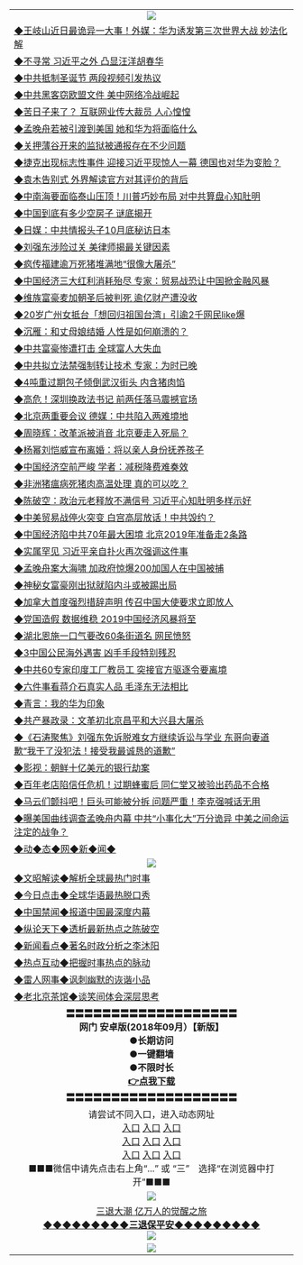 <table>
  <tr>
    <td align=center><img src="https://github.com/gyhhx/image-upload/blob/master/20180612%20(14).jpg" /></td>
  </tr>
    <tr>
<td align=left>
<a href="https://ctbtfdoocixoa.global.ssl.fastly.net/oo.aspx?name=c999579&key=ofejcfaxcltk&from=gy">◆王岐山近日最诡异一大事！外媒：华为诱发第三次世界大战 妙法化解</a><br/>
</td>
   </tr>
 <tr>
<td align=left>
<a href="https://ctbtfdoocixoa.global.ssl.fastly.net/oo.aspx?name=c999584&key=ofejcfaxcltk&from=gy">◆不寻常 习近平之外 凸显汪洋胡春华</a><br/></td>
  </tr>
  <tr>
<td align=left>
<a href="https://ctbtfdoocixoa.global.ssl.fastly.net/oo.aspx?name=c999648&key=ofejcfaxcltk&from=gy">◆中共抵制圣诞节 两段视频引发热议</a><br/></td>
 </tr>
  <tr>
<td align=left>
<a href="http://ctbtfdoocixoa.global.ssl.fastly.net/oo.aspx?name=c999640&key=ofejcfaxcltk&from=gy">◆中共黑客窃欧盟文件 美中网络冷战崛起</a><br/></td>
 </tr>
   <tr>
<td align=left>
<a href="http://ctbtfdoocixoa.global.ssl.fastly.net/oo.aspx?name=c999542&key=ofejcfaxcltk&from=gy">◆苦日子来了？ 互联网业传大裁员 人心惶惶</a><br/></td>
   </tr> 
  <tr>
<td align=left>
<a href="http://ctbtfdoocixoa.global.ssl.fastly.net/oo.aspx?name=c999569&key=ofejcfaxcltk&from=gy">◆孟晚舟若被引渡到美国 她和华为将面临什么</a><br/></td>
  </tr> 
 <tr>
<td align=left>
<a href="http://ctbtfdoocixoa.global.ssl.fastly.net/oo.aspx?name=c999619&key=ofejcfaxcltk&from=gy">◆关押薄谷开来的监狱被通报存在不少问题</a><br/>
</td>
   </tr>
 <tr>
<td align=left>
<a href="http://ctbtfdoocixoa.global.ssl.fastly.net/oo.aspx?name=c999588&key=ofejcfaxcltk&from=gy">◆捷克出现标志性事件 迎接习近平现惊人一幕 德国也对华为变脸？</a><br/>
</td>
   </tr>
 <tr>
<td align=left>
<a href="http://ctbtfdoocixoa.global.ssl.fastly.net/oo.aspx?name=c999595&key=ofejcfaxcltk&from=gy">◆袁木告别式 外界解读官方对其评价的背后</a><br/></td>
  </tr>
  <tr>
<td align=left>
<a href="http://ctbtfdoocixoa.global.ssl.fastly.net/oo.aspx?name=c999565&key=ofejcfaxcltk&from=gy">◆中南海要面临泰山压顶！川普巧妙布局 对中共算盘心知肚明</a><br/></td>
 </tr>
   <tr>
<td align=left>
<a href="http://ctbtfdoocixoa.global.ssl.fastly.net/oo.aspx?name=c999581&key=ofejcfaxcltk&from=gy">◆中国到底有多少空房子 谜底揭开</a><br/>
</td>
   </tr>
 <tr>
<td align=left>
<a href="http://ctbtfdoocixoa.global.ssl.fastly.net/oo.aspx?name=c999602&key=ofejcfaxcltk&from=gy">◆日媒：中共情报头子10月底秘访日本</a><br/></td>
  </tr>
  <tr>
<td align=left>
<a href="http://ctbtfdoocixoa.global.ssl.fastly.net/oo.aspx?name=c999638&key=ofejcfaxcltk&from=gy">◆刘强东涉险过关 美律师揭最关键因素</a><br/></td>
 </tr>
  <tr>
<td align=left>
<a href="http://ctbtfdoocixoa.global.ssl.fastly.net/oo.aspx?name=c999641&key=ofejcfaxcltk&from=gy">◆疯传福建逾万死猪堆满地“很像大屠杀”</a><br/></td>
 </tr>
   <tr>
<td align=left>
<a href="http://ctbtfdoocixoa.global.ssl.fastly.net/oo.aspx?name=c999592&key=ofejcfaxcltk&from=gy">◆中国经济三大红利消耗殆尽 专家：贸易战恐让中国掀金融风暴</a><br/></td>
   </tr> 
  <tr>
<td align=left>
<a href="http://ctbtfdoocixoa.global.ssl.fastly.net/oo.aspx?name=c999598&key=ofejcfaxcltk&from=gy">◆维族富豪麦加朝圣后被判死 逾亿财产遭没收</a><br/></td>
  </tr> 
 <tr>
<td align=left>
<a href="http://ctbtfdoocixoa.global.ssl.fastly.net/oo.aspx?name=c999501&key=ofejcfaxcltk&from=gy">◆20岁广州女抵台「想回归祖国台湾」引逾2千网民like爆</a><br/>
</td>
   </tr>
 <tr>
<td align=left>
<a href="http://ctbtfdoocixoa.global.ssl.fastly.net/oo.aspx?name=c999669&key=ofejcfaxcltk&from=gy">◆沉雁：和丈母娘结婚 人性是如何崩溃的？</a><br/>
</td>
   </tr>
 <tr>
<td align=left>
<a href="http://ctbtfdoocixoa.global.ssl.fastly.net/oo.aspx?name=c999630&key=ofejcfaxcltk&from=gy">◆中共富豪惨遭打击 全球富人大失血</a><br/></td>
  </tr>
  <tr>
<td align=left>
<a href="http://ctbtfdoocixoa.global.ssl.fastly.net/oo.aspx?name=c999629&key=ofejcfaxcltk&from=gy">◆中共拟立法禁强制转让技术 专家：为时已晚</a><br/></td>
 </tr>
   <tr>
<td align=left>
<a href="http://ctbtfdoocixoa.global.ssl.fastly.net/oo.aspx?name=c999642&key=ofejcfaxcltk&from=gy">◆4吨重过期包子倾倒武汉街头 内含猪肉馅</a><br/>
</td>
   </tr>
 <tr>
<td align=left>
<a href="http://ctbtfdoocixoa.global.ssl.fastly.net/oo.aspx?name=c999578&key=ofejcfaxcltk&from=gy">◆高危！深圳换政法书记 前两任落马震撼官场</a><br/></td>
  </tr>
    <tr>
<td align=left>
<a href="https://ctbtfdoocixoa.global.ssl.fastly.net/oo.aspx?name=c999483&key=ofejcfaxcltk&from=gy">◆北京两重要会议 德媒：中共陷入两难境地</a><br/>
</td>
   </tr>
 <tr>
<td align=left>
<a href="https://ctbtfdoocixoa.global.ssl.fastly.net/oo.aspx?name=c999478&key=ofejcfaxcltk&from=gy">◆周晓辉：改革派被消音 北京要走入死局？</a><br/></td>
  </tr>
  <tr>
<td align=left>
<a href="https://ctbtfdoocixoa.global.ssl.fastly.net/oo.aspx?name=c999502&key=ofejcfaxcltk&from=gy">◆杨幂刘恺威宣布离婚：将以亲人身份抚养孩子</a><br/></td>
 </tr>
  <tr>
<td align=left>
<a href="http://ctbtfdoocixoa.global.ssl.fastly.net/oo.aspx?name=c999481&key=ofejcfaxcltk&from=gy">◆中国经济空前严峻 学者：减税降费难奏效</a><br/></td>
 </tr>
   <tr>
<td align=left>
<a href="http://ctbtfdoocixoa.global.ssl.fastly.net/oo.aspx?name=c999445&key=ofejcfaxcltk&from=gy">◆非洲猪瘟病死猪肉高温处理 真的可以吃？</a><br/></td>
   </tr> 
  <tr>
<td align=left>
<a href="http://ctbtfdoocixoa.global.ssl.fastly.net/oo.aspx?name=c999407&key=ofejcfaxcltk&from=gy">◆陈破空：政治元老释放不满信号 习近平心知肚明多样示好 </a><br/></td>
  </tr> 
 <tr>
<td align=left>
<a href="http://ctbtfdoocixoa.global.ssl.fastly.net/oo.aspx?name=c999404&key=ofejcfaxcltk&from=gy">◆中美贸易战停火突变 白宫高层放话！中共毁约？</a><br/>
</td>
   </tr>
 <tr>
<td align=left>
<a href="http://ctbtfdoocixoa.global.ssl.fastly.net/oo.aspx?name=c999405&key=ofejcfaxcltk&from=gy">◆中国经济陷中共70年最大困境 北京2019年准备走2条路</a><br/>
</td>
   </tr>
 <tr>
<td align=left>
<a href="http://ctbtfdoocixoa.global.ssl.fastly.net/oo.aspx?name=c999382&key=ofejcfaxcltk&from=gy">◆实属罕见 习近平亲自扑火再次强调这件事</a><br/></td>
  </tr>
  <tr>
<td align=left>
<a href="http://ctbtfdoocixoa.global.ssl.fastly.net/oo.aspx?name=c999320&key=ofejcfaxcltk&from=gy">◆孟晚舟案大海啸 加政府惊爆200加国人在中国被捕</a><br/></td>
 </tr>
   <tr>
<td align=left>
<a href="http://ctbtfdoocixoa.global.ssl.fastly.net/oo.aspx?name=c999381&key=ofejcfaxcltk&from=gy">◆神秘女富豪刚出狱就陷内斗或被踢出局</a><br/>
</td>
   </tr>
 <tr>
<td align=left>
<a href="http://ctbtfdoocixoa.global.ssl.fastly.net/oo.aspx?name=c999413&key=ofejcfaxcltk&from=gy">◆加拿大首度强烈措辞声明 传召中国大使要求立即放人</a><br/></td>
  </tr>
  <tr>
<td align=left>
<a href="http://ctbtfdoocixoa.global.ssl.fastly.net/oo.aspx?name=c999418&key=ofejcfaxcltk&from=gy">◆党国造假 数据维稳 2019中国经济风暴将至</a><br/></td>
 </tr>
  <tr>
<td align=left>
<a href="http://ctbtfdoocixoa.global.ssl.fastly.net/oo.aspx?name=c999426&key=ofejcfaxcltk&from=gy">◆湖北恩施一口气要改60条街道名 网民愤怒</a><br/></td>
 </tr>
   <tr>
<td align=left>
<a href="http://ctbtfdoocixoa.global.ssl.fastly.net/oo.aspx?name=c999389&key=ofejcfaxcltk&from=gy">◆3中国公民海外遇害 凶手手段特别残忍</a><br/></td>
   </tr> 
  <tr>
<td align=left>
<a href="http://ctbtfdoocixoa.global.ssl.fastly.net/oo.aspx?name=c999469&key=ofejcfaxcltk&from=gy">◆中共60专家印度工厂教员工 突接官方驱逐令要离境</a><br/></td>
  </tr> 
 <tr>
<td align=left>
<a href="http://ctbtfdoocixoa.global.ssl.fastly.net/oo.aspx?name=c999492&key=ofejcfaxcltk&from=gy">◆六件事看蒋介石真实人品 毛泽东无法相比</a><br/>
</td>
   </tr>
 <tr>
<td align=left>
<a href="http://ctbtfdoocixoa.global.ssl.fastly.net/oo.aspx?name=c999463&key=ofejcfaxcltk&from=gy">◆青言：我的华为印象</a><br/>
</td>
   </tr>
 <tr>
<td align=left>
<a href="http://ctbtfdoocixoa.global.ssl.fastly.net/oo.aspx?name=c999474&key=ofejcfaxcltk&from=gy">◆共产暴政录：文革初北京昌平和大兴县大屠杀</a><br/></td>
  </tr>
  <tr>
<td align=left>
<a href="http://ctbtfdoocixoa.global.ssl.fastly.net/oo.aspx?name=c816850_332_2&key=ofejcfaxcltk&from=gy">◆《石涛聚焦》刘强东免诉脱难女方继续诉讼与学业 东哥向妻道歉“我干了没犯法！接受我最诚恳的道歉”</a><br/></td>
 </tr>
   <tr>
<td align=left>
<a href="http://ctbtfdoocixoa.global.ssl.fastly.net/oo.aspx?name=c999485&key=ofejcfaxcltk&from=gy">◆影视：朝鲜十亿美元的银行劫案 </a><br/>
</td>
   </tr>
 <tr>
<td align=left>
<a href="http://ctbtfdoocixoa.global.ssl.fastly.net/oo.aspx?name=c999286&key=ofejcfaxcltk&from=gy">◆百年老店陷信任危机！过期蜂蜜后 同仁堂又被验出药品不合格</a><br/></td>
  </tr>
    <tr>
<td align=left>
<a href="https://ctbtfdoocixoa.global.ssl.fastly.net/oo.aspx?name=c999210&key=ofejcfaxcltk&from=gy">◆马云们颤抖吧！巨头可能被分拆 问题严重！李克强喊话无用</a><br/>
</td>
   </tr>
 <tr>
<td align=left>
<a href="https://ctbtfdoocixoa.global.ssl.fastly.net/oo.aspx?name=c999208&key=ofejcfaxcltk&from=gy">◆曝美国曲线调查孟晚舟内幕 中共“小事化大”万分诡异 中美之间命运注定的战争？</a><br/></td>
  </tr>
   <tr>
<td align=left>
<a href="http://ctbtfdoocixoa.global.ssl.fastly.net/oo.aspx?name=c841287&key=ofejcfaxcltk&from=gy">◆动◆态◆网◆新◆闻◆</a><br/></td>
  </tr>
    <tr>
    <td align=center><img src="https://github.com/gyhhx/image-upload/blob/master/20180612%20(61).jpg" /></td>
  </tr>
  <tr>
   <td align=left>
<a href="http://ctbtfdoocixoa.global.ssl.fastly.net/oo.aspx?name=c816857&key=ofejcfaxcltk&from=gy&tag=9973110">◆文昭解读◆解析全球最热门时事</a><br/>
    </td>
  </tr>
   <tr>
   <td align=left> 
<a href="http://ctbtfdoocixoa.global.ssl.fastly.net/oo.aspx?name=c816850&key=ofejcfaxcltk&from=gy&tag=9877">◆今日点击◆全球华语最热脱口秀</a><br/>
    </td>
  </tr>
  <tr>
  <td align=left>
<a href="http://ctbtfdoocixoa.global.ssl.fastly.net/oo.aspx?name=c816860&key=ofejcfaxcltk&from=gy&tag=99733110">◆中国禁闻◆报道中国最深度内幕</a><br/>
   </tr>
  <tr>
     <td align=left>
<a href="http://ctbtfdoocixoa.global.ssl.fastly.net/oo.aspx?name=c816855&key=ofejcfaxcltk&from=gy&tag=997110">◆纵论天下◆透析最新热点之陈破空</a><br/>
   </tr>
   <tr>
      <td align=left>
<a href="http://ctbtfdoocixoa.global.ssl.fastly.net/oo.aspx?name=c838308&key=ofejcfaxcltk&from=gy&tag=9973110">◆新闻看点◆著名时政分析之李沐阳</a><br/>
   </tr>
   <tr>
     <td align=left>
<a href="http://ctbtfdoocixoa.global.ssl.fastly.net/oo.aspx?name=c816852&key=ofejcfaxcltk&from=gy&tag=9733110">◆热点互动◆把握时事热点的脉动</a><br/>
   </tr>
   <tr>
      <td align=left>
<a href="http://ctbtfdoocixoa.global.ssl.fastly.net/oo.aspx?name=c816694&key=ofejcfaxcltk&from=gy&tag=93310">◆雷人网事◆讽刺幽默的诙谐小品</a><br/>
   </tr>
   <tr>
    <td align=left>
<a href="http://ctbtfdoocixoa.global.ssl.fastly.net/oo.aspx?name=c816650&key=ofejcfaxcltk&from=gy&tag=9973110">◆老北京茶馆◆谈笑间体会深层思考</a><br/>
   </tr>
   <tr>
    <td align=center>
 <b>〓〓〓〓〓〓〓〓〓〓〓〓〓〓〓〓〓〓〓<br/>网门 安卓版(2018年09月）【新版】<br/> ●长期访问<br/> ●一键翻墙<br/>  ●不限时长<br/> 
 <a href="https://share.weiyun.com/5y5lQcb">👉<b>点我下载</a><br/>〓〓〓〓〓〓〓〓〓〓〓〓〓〓〓〓〓〓〓<br/>
    </td>
    </tr>
   <tr>
    <td align=center>请尝试不同入口，进入动态网址<br/>
     <a href="https://s3.us-east-2.amazonaws.com/ogateh/show.htm?from=gy">入口</a>
      <a href="https://s3.eu-west-2.amazonaws.com/ogatel/show.htm?from=gy">入口</a>
      <a href="https://s3.amazonaws.com/ogate/show.htm?from=oGateg">入口</a><br/>
      <a href="https://s3.ap-northeast-2.amazonaws.com/ogates/show.htm?from=gy">入口</a>
      <a href="https://s3.eu-central-1.amazonaws.com/ogatef/show.htm?from=gy">入口</a>
      <a href="https://s3.ap-south-1.amazonaws.com/ogatem/show.htm?from=gy">入口</a><br/>
      <a href="https://s3-us-west-1.amazonaws.com/ogaten/show.htm?from=gy">入口</a>
      <a href="https://s3.ca-central-1.amazonaws.com/ogatec/show.htm?from=gy">入口</a>
      <a href="https://s3-ap-northeast-1.amazonaws.com/ogatet/show.htm?from=gy">入口</a><br/>
      ■■■微信中请先点击右上角“...” 或 “三”　选择“在浏览器中打开”■■■<b><br/>
    </td>
  </tr>
  <tr>
    <td align=center><img src="https://github.com/gyhhx/image-upload/blob/master/3.jpg" /> </td>
</tr>
  <tr>  
  <td align=center>
  <a href="http://ctbtfdoocixoa.global.ssl.fastly.net/oo.aspx?name=c894205&key=ofejcfaxcltk&from=gy&tag=9973110">三退大潮 亿万人的觉醒之旅</a><br/>
      <a href="http://ctbtfdoocixoa.global.ssl.fastly.net/oo.aspx?name=ogQuit.aspx&key=ofejcfaxcltk&from=gy"><b>◆◆◆◆◆◆◆◆◆三退保平安◆◆◆◆◆◆◆◆◆<br/></a>
      <img src="https://github.com/gyhhx/image-upload/blob/master/3t.jpg" /><br/>
      </td>
  </tr>
   <tr>
    <td align=center><img src="https://raw.githubusercontent.com/oGate2/Up/master/oGate_640.jpg"/></td>
  </tr>
</table>


